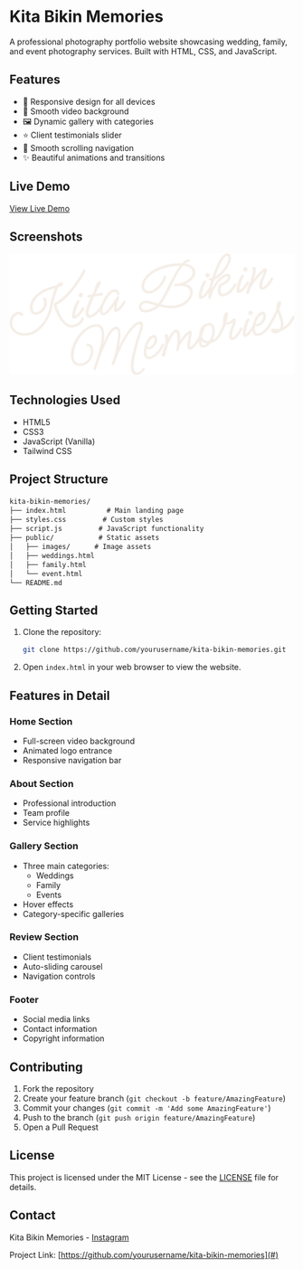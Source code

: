 # Kita Bikin Memories

A professional photography portfolio website showcasing wedding, family, and event photography services. Built with HTML, CSS, and JavaScript.

## Features

- 📱 Responsive design for all devices
- 🎥 Smooth video background
- 🖼️ Dynamic gallery with categories
- ⭐ Client testimonials slider
- 🎯 Smooth scrolling navigation
- ✨ Beautiful animations and transitions

## Live Demo

[View Live Demo](#https://kitabikinmemories.netlify.app/) <!-- Add your deployed website URL here -->

## Screenshots

![Home Page](public/logo.png)

## Technologies Used

- HTML5
- CSS3
- JavaScript (Vanilla)
- Tailwind CSS

## Project Structure

```
kita-bikin-memories/
├── index.html          # Main landing page
├── styles.css         # Custom styles
├── script.js         # JavaScript functionality
├── public/           # Static assets
│   ├── images/      # Image assets
│   ├── weddings.html
│   ├── family.html
│   └── event.html
└── README.md
```

## Getting Started

1. Clone the repository:
   ```bash
   git clone https://github.com/yourusername/kita-bikin-memories.git
   ```

2. Open `index.html` in your web browser to view the website.

## Features in Detail

### Home Section
- Full-screen video background
- Animated logo entrance
- Responsive navigation bar

### About Section
- Professional introduction
- Team profile
- Service highlights

### Gallery Section
- Three main categories:
  - Weddings
  - Family
  - Events
- Hover effects
- Category-specific galleries

### Review Section
- Client testimonials
- Auto-sliding carousel
- Navigation controls

### Footer
- Social media links
- Contact information
- Copyright information

## Contributing

1. Fork the repository
2. Create your feature branch (`git checkout -b feature/AmazingFeature`)
3. Commit your changes (`git commit -m 'Add some AmazingFeature'`)
4. Push to the branch (`git push origin feature/AmazingFeature`)
5. Open a Pull Request

## License

This project is licensed under the MIT License - see the [LICENSE](LICENSE) file for details.

## Contact

Kita Bikin Memories - [Instagram](#) <!-- Add your Instagram link here -->

Project Link: [https://github.com/yourusername/kita-bikin-memories](#) <!-- Add your GitHub repository link here -->

